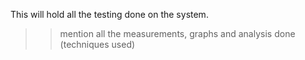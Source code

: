This will hold all the testing done on the system.
>> mention all the measurements, graphs and analysis done (techniques used)

